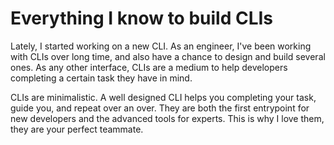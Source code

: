 # Everything I know to build CLIs

Lately, I started working on a new CLI. As an engineer, I've been working with CLIs over long time, and also have a chance to design and build several ones. As any other interface, CLIs are a medium to help developers completing a certain task they have in mind. 

CLIs are minimalistic. A well designed CLI helps you completing your task, guide you, and repeat over an over. They are both the first entrypoint for new developers and the advanced tools for experts. This is why I love them, they are your perfect teammate.
